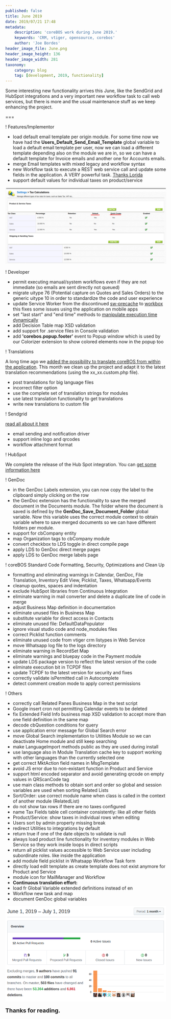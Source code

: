 ```yaml
---
published: false
title: June 2019
date: 2019/07/21 17:48
metadata:
    description: 'coreBOS work during June 2019.'
    keywords: 'CRM, vtiger, opensource, corebos'
    author: 'Joe Bordes'
header_image_file: June.png
header_image_height: 136
header_image_width: 281
taxonomy:
    category: blog
    tag: [development, 2019, functionality]
---
```


Some interesting new functionality arrives this June, like the SendGrid and HubSpot integrations and a very important new workflow task to call web services, but there is more and the usual maintenance stuff as we keep enhancing the project.

===

 ! Features/Implementor

 - load default email template per origin module. For some time now we have had the **Users_Default_Send_Email_Template** global variable to load a default email template per user, now we can load a different template depending also on the module we are in, so we can have a default template for Invoice emails and another one for Accounts emails.
 - merge Email templates with mixed legacy and workflow syntax
 - new Workflow task to execute a REST web service call and update some fields in the application. A VERY powerful task. [Thanks Lorida](https://github.com/loridacito)
 - support default values for individual taxes on product/service

![Tax defaults](TaxesDefaults.png)

<span></span>

 ! Developer
 - permit executing manual/system workflows even if they are not immediate (so emails are sent directly not queued)
 - migrate uitype 76 (Potential capture on Quotes and Sales Orders) to the generic uitype 10 in order to standardize the code and user experience
 - update Service Worker from the discontinued [sw-precache](https://github.com/GoogleChromeLabs/sw-precache) to [workbox](https://developers.google.com/web/tools/workbox/) this fixes some issues using the application on mobile apps
 - set "last start" and "end time" methods to [manipulate execution time dynamically](http://corebos.com/documentation/doku.php?id=en:devel:reschedulecrontask&noprocess=1)
 - add Decision Table map XSD validation
 - add support for .service files in Console validation
 - add **'corebos.popup.footer'** event to Popup window which is used by our Colorizer extension to show colored elements now in the popup too

<span></span>

 ! Translations

A long time ago we [added the possibility to translate coreBOS from within the application](../translation-extension-for). This month we clean up the project and adapt it to the latest translation recommendations (using the xx_xx.custom.php file).

 - post translations for big language files
 - incorrect filter option
 - use the complete set of translation strings for modules
 - use latest translation functionality to get translations
 - write new translations to custom file

<span></span>

 ! Sendgrid

[read all about it here](../EmailAPISendGrid)
 - email sending and notification driver
 - support inline logo and qrcodes
 - workflow attachment format

<span></span>

 ! HubSpot

We complete the release of the Hub Spot integration. You can [get some information here](https://www.youtube.com/watch?v=4pRhhD4ehec&list=PL0oN2FI_W55wuDJo2bxmPW6rTLx0Y-I6N)

<span></span>

 ! GenDoc

 - in the GenDoc Labels extension, you can now copy the label to the clipboard simply clicking on the row
 - the GenDoc extension has the functionality to save the merged document in the Documents module. The folder where the document is saved is defined by the **GenDoc_Save_Document_Folder** global variable. Now this variable uses the correct module context to obtain variable where to save merged documents so we can have different folders per module.
 - support for cbCompany entity
 - map Organization tags to cbCompany module
 - convert checkbox to LDS toggle in direct compile page
 - apply LDS to GenDoc direct merge pages
 - apply LDS to GenDoc merge labels page

<span></span>

 ! coreBOS Standard Code Formatting, Security, Optimizations and Clean Up

 - formatting and eliminating warnings in Calendar, GenDoc, File Translation, Inventory Edit View, Picklist, Taxes, Whatsapp/Events
 - cleanup quotes, spaces and indentation
 - exclude HubSpot libraries from Continuous Integration
 - eliminate warning in mail converter and delete a duplicate line of code in merge
 - adjust Business Map definition in documentation
 - eliminate unused files in Business Map
 - substitute variable for direct access in Contacts
 - eliminate unused file: DefaultDataPopulator
 - ignore visual studio code and node_modules files
 - correct Picklist function comments
 - eliminate unused code from vtiger crm listypes in Web Service
 - move Whatsapp log file to the logs directory
 - eliminate warning in RecordSet Map
 - eliminate warnings and bluepay code in the Payment module
 - update LDS package version to reflect the latest version of the code
 - eliminate execution bit in TCPDF files
 - update TCPDF to the latest version for security and fixes
 - correctly validate isPermitted call in Autocomplete
 - detect comment creation mode to apply correct permissions

<span></span>

 ! Others
 - correctly call Related Panes Business Map in the test script
 - Google insert cron not permitting Calendar events to be deleted
 - fix Extended Field Info business map XSD validation to accept more than one field definition in the same map
 - decode cbQuestion conditions for query
 - use application error message for Global Search error
 - move Global Search implementation to Utilities Module so we can deactivate Home module and still keep searching
 - make LanguageImport methods public as they are used during install
 - use language also in Module Translation cache key to support working with other languages than the currently selected one
 - get correct MktAction field names in MsgTemplate
 - avoid JS error due to non-existant function in Product and Service
 - support html encoded separator and avoid generating qrcode on empty values in QRScanCode tag
 - use main class methods to obtain sort and order so global and session variables are used when sorting Related Lists
 - Sort/Order: use correct module name when class is called in the context of another module (RelatedList)
 - do not show tax rows if there are no taxes configured
 - name Tax Fields table cell container consistently: like all other fields
 - Product/Service: show taxes in individual rows when editing
 - Users sort by admin property missing break
 - redirect Utilities to integrations by default
 - return true if one of the date objects to validate is null
 - always load product line functionality for inventory modules in Web Service so they work inside loops in direct scripts
 - return all picklist values accessible to Web Service user including subordinate roles. like inside the application
 - add module field picklist in Whatsapp Workflow Task form
 - directly load edit template as create template does not exist anymore for Product and Service
 - module icon for MailManager and Workflow
 - **Continuous translation effort:**
  - load fr Global Variable extended definitions instead of en
  - Workflow new task and map
  - document GenDoc global variables


![May Insights](corebosgithub1906.png)

**<span style="font-size:large">Thanks for reading.</span>**
